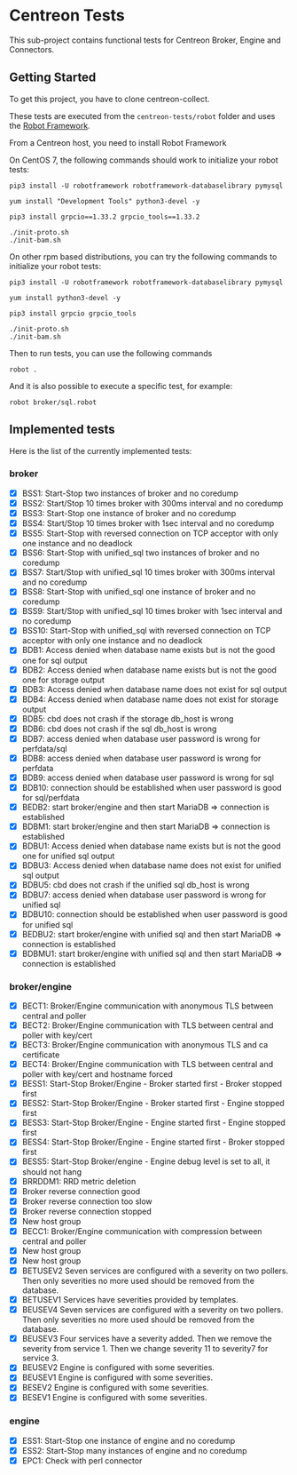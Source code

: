 # Centreon Tests

This sub-project contains functional tests for Centreon Broker, Engine and Connectors.

## Getting Started

To get this project, you have to clone centreon-collect.

These tests are executed from the `centreon-tests/robot` folder and uses the [Robot Framework](https://robotframework.org/).

From a Centreon host, you need to install Robot Framework

On CentOS 7, the following commands should work to initialize your robot tests:

```
pip3 install -U robotframework robotframework-databaselibrary pymysql

yum install "Development Tools" python3-devel -y

pip3 install grpcio==1.33.2 grpcio_tools==1.33.2

./init-proto.sh
./init-bam.sh
```

On other rpm based distributions, you can try the following commands to initialize your robot tests:

```
pip3 install -U robotframework robotframework-databaselibrary pymysql

yum install python3-devel -y

pip3 install grpcio grpcio_tools

./init-proto.sh
./init-bam.sh
```

Then to run tests, you can use the following commands

```
robot .
```

And it is also possible to execute a specific test, for example:

```
robot broker/sql.robot
```

## Implemented tests

Here is the list of the currently implemented tests:

### broker

- [x] BSS1: Start-Stop two instances of broker and no coredump
- [x] BSS2: Start/Stop 10 times broker with 300ms interval and no coredump
- [x] BSS3: Start-Stop one instance of broker and no coredump
- [x] BSS4: Start/Stop 10 times broker with 1sec interval and no coredump
- [x] BSS5: Start-Stop with reversed connection on TCP acceptor with only one instance and no deadlock
- [x] BSS6: Start-Stop with unified\_sql two instances of broker and no coredump
- [x] BSS7: Start/Stop with unified\_sql 10 times broker with 300ms interval and no coredump
- [x] BSS8: Start-Stop with unified\_sql one instance of broker and no coredump
- [x] BSS9: Start/Stop with unified\_sql 10 times broker with 1sec interval and no coredump
- [x] BSS10: Start-Stop with unified\_sql with reversed connection on TCP acceptor with only one instance and no deadlock
- [x] BDB1: Access denied when database name exists but is not the good one for sql output
- [x] BDB2: Access denied when database name exists but is not the good one for storage output
- [x] BDB3: Access denied when database name does not exist for sql output
- [x] BDB4: Access denied when database name does not exist for storage output
- [x] BDB5: cbd does not crash if the storage db\_host is wrong
- [x] BDB6: cbd does not crash if the sql db\_host is wrong
- [x] BDB7: access denied when database user password is wrong for perfdata/sql
- [x] BDB8: access denied when database user password is wrong for perfdata
- [x] BDB9: access denied when database user password is wrong for sql
- [x] BDB10: connection should be established when user password is good for sql/perfdata
- [x] BEDB2: start broker/engine and then start MariaDB => connection is established
- [x] BDBM1: start broker/engine and then start MariaDB => connection is established
- [x] BDBU1: Access denied when database name exists but is not the good one for unified sql output
- [x] BDBU3: Access denied when database name does not exist for unified sql output
- [x] BDBU5: cbd does not crash if the unified sql db\_host is wrong
- [x] BDBU7: access denied when database user password is wrong for unified sql
- [x] BDBU10: connection should be established when user password is good for unified sql
- [x] BEDBU2: start broker/engine with unified sql and then start MariaDB => connection is established
- [x] BDBMU1: start broker/engine with unified sql and then start MariaDB => connection is established

### broker/engine

- [x] BECT1: Broker/Engine communication with anonymous TLS between central and poller
- [x] BECT2: Broker/Engine communication with TLS between central and poller with key/cert
- [x] BECT3: Broker/Engine communication with anonymous TLS and ca certificate
- [x] BECT4: Broker/Engine communication with TLS between central and poller with key/cert and hostname forced
- [x] BESS1: Start-Stop Broker/Engine - Broker started first - Broker stopped first
- [x] BESS2: Start-Stop Broker/Engine - Broker started first - Engine stopped first
- [x] BESS3: Start-Stop Broker/Engine - Engine started first - Engine stopped first
- [x] BESS4: Start-Stop Broker/Engine - Engine started first - Broker stopped first
- [x] BESS5: Start-Stop Broker/engine - Engine debug level is set to all, it should not hang
- [x] BRRDDM1: RRD metric deletion
- [x] Broker reverse connection good
- [x] Broker reverse connection too slow
- [x] Broker reverse connection stopped
- [x] New host group
- [x] BECC1: Broker/Engine communication with compression between central and poller
- [x] New host group
- [x] New host group
- [x] BETUSEV2 Seven services are configured with a severity on two pollers. Then only severities no more used should be removed from the database.
- [x] BETUSEV1 Services have severities provided by templates.
- [x] BEUSEV4	Seven services are configured with a severity on two pollers. Then only severities no more used should be removed from the database.
- [x] BEUSEV3	Four services have a severity added. Then we remove the severity from service 1. Then we change severity 11 to severity7 for service 3.
- [x] BEUSEV2	Engine is configured with some severities.
- [x] BEUSEV1	Engine is configured with some severities.
- [x] BESEV2	Engine is configured with some severities.
- [x] BESEV1	Engine is configured with some severities.
### engine

- [x] ESS1: Start-Stop one instance of engine and no coredump
- [x] ESS2: Start-Stop many instances of engine and no coredump
- [x] EPC1: Check with perl connector

